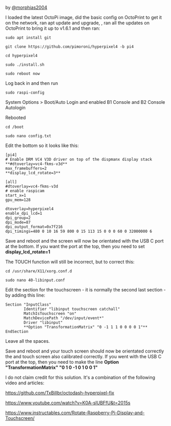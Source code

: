 by [@morphias2004](https://github.com/morphias2004)

I loaded the latest OctoPi image, did the basic config on OctoPrint to get it on the network, ran apt update and upgrade, , ran all the updates on OctoPrint to bring it up to v1.6.1 and then ran:

`sudo apt install git`

`git clone https://github.com/pimoroni/hyperpixel4 -b pi4`

`cd hyperpixel4`

`sudo ./install.sh`

`sudo reboot now`

Log back in and then run

`sudo raspi-config`

System Options > Boot/Auto Login and enabled B1 Console and B2 Console Autologin

Rebooted

`cd /boot`

`sudo nano config.txt`

Edit the bottom so it looks like this:

```
[pi4]
# Enable DRM VC4 V3D driver on top of the dispmanx display stack
**#dtoverlay=vc4-fkms-v3d**
max_framebuffers=2
**display_lcd_rotate=3**

[all]
#dtoverlay=vc4-fkms-v3d
# enable raspicam
start_x=1
gpu_mem=128

dtoverlay=hyperpixel4
enable_dpi_lcd=1
dpi_group=2
dpi_mode=87
dpi_output_format=0x7f216
dpi_timings=480 0 10 16 59 800 0 15 113 15 0 0 0 60 0 32000000 6
```

Save and reboot and the screen will now be orientated with the USB C port at the bottom. If you want the port at the top, then you need to set **display_lcd_rotate=1**

The TOUCH function will still be incorrect, but to correct this:

`cd /usr/share/X11/xorg.conf.d`

`sudo nano 40-libinput.conf`

Edit the section for the touchscreen - it is normally the second last section - by adding this line:

```
Section "InputClass"
        Identifier "libinput touchscreen catchall"
        MatchIsTouchscreen "on"
        MatchDevicePath "/dev/input/event*"
        Driver "libinput"
        **Option "TransformationMatrix" "0 -1 1 1 0 0 0 0 1"**
EndSection
```

Leave all the spaces.

Save and reboot and your touch screen should now be orientated correctly the and touch screen also calibrated correctly. If you went with the USB C port at the top, then you need to make the line **Option "TransformationMatrix" "0 1 0 -1 0 1 0 0 1"**

I do not claim credit for this solution. It's a combination of the following video and articles:

https://github.com/TxBillbr/octodash-hyperpixel-fix

https://www.youtube.com/watch?v=K0A-sIUBFfU&t=2015s

https://www.instructables.com/Rotate-Raspberry-Pi-Display-and-Touchscreen/
